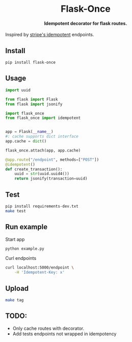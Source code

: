 <h1 align='center'>
    Flask-Once
</h1>

<h4 align='center'>
    Idempotent decorator for flask routes.
</h4>

Inspired by [stripe's idempotent](https://stripe.com/docs/api/idempotent_requests)
endpoints.

## Install

```bash
pip install flask-once
```

## Usage

```python
import uuid

from flask import Flask
from flask import jsonify

import flask_once
from flask_once import idempotent


app = Flask(__name__)
#: cache supports dict interface
app.cache = dict()

flask_once.attach(app, app.cache)

@app.route("/endpoint", methods=["POST"])
@idempotent()
def create_transaction():
    uuid = str(uuid.uuid4())
    return jsonify(transaction=uuid)
```

## Test

```bash
pip install requirements-dev.txt
make test
```

## Run example

Start app

```bash
python example.py
```

Curl endpoints

```bash
curl localhost:5000/endpoint \
    -H 'Idempotent-Key: x'
```

## Upload

```bash
make tag
```

## TODO:

- Only cache routes with decorator.
- Add tests endpoints not wrapped in idempotency
